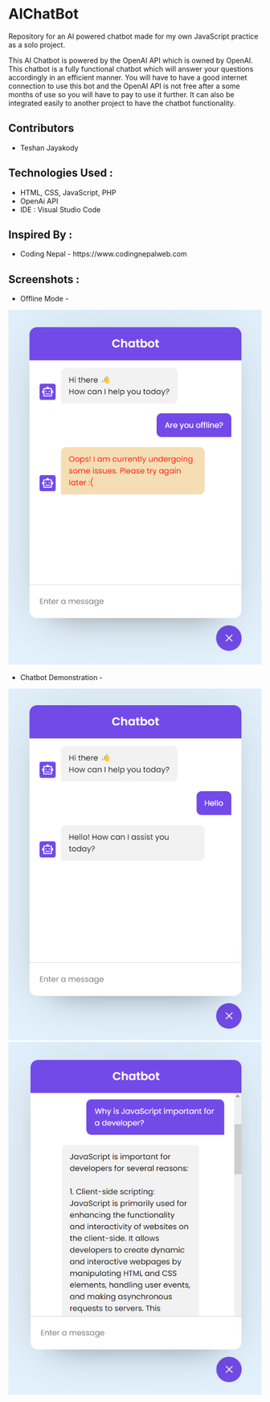 # AIChatBot
Repository for an AI powered chatbot made for my own JavaScript practice as a solo project.

<p>This AI Chatbot is powered by the OpenAI API which is owned by OpenAI. This chatbot is a fully functional chatbot which will answer your questions accordingly in an efficient manner. You will have to have a good internet connection to use this bot and the OpenAI API is not free after a some months of use so you will have to pay to use it further. It can also be integrated easily to another project to have the chatbot functionality. </p>

<h2>Contributors</h2>
<ul>
  <li>Teshan Jayakody</li>
</ul>

<h2>Technologies Used :</h2>
<ul>
  <li>HTML, CSS, JavaScript, PHP</li>
  <li>OpenAi API</li>
  <li>IDE : Visual Studio Code</li>
</ul>

<h2>Inspired By :</h2>
<ul>
  <li>Coding Nepal - https://www.codingnepalweb.com </li>
</ul>

<h2>Screenshots :</h2>
<ul>
  <li>Offline Mode - </li>
</ul>

![offline](./screenshots/offline.png)

<ul>
  <li>Chatbot Demonstration - </li>
</ul>

![online1](./screenshots/online1.png)
![online2](./screenshots/online2.png)

